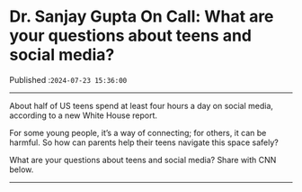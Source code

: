# Dr. Sanjay Gupta On Call: What are your questions about teens and social media?

Published :`2024-07-23 15:36:00`

---

About half of US teens spend at least four hours a day on social media, according to a new White House report.

For some young people, it’s a way of connecting; for others, it can be harmful. So how can parents help their teens navigate this space safely?

What are your questions about teens and social media? Share with CNN below.

---

